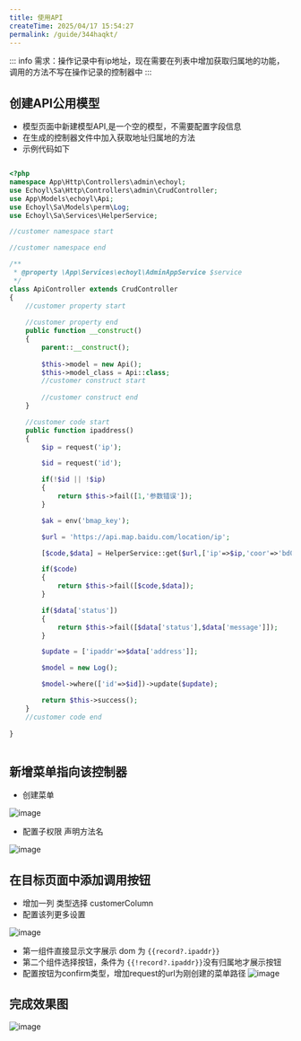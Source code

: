 ```yaml
---
title: 使用API
createTime: 2025/04/17 15:54:27
permalink: /guide/344haqkt/
---
```

::: info 需求：操作记录中有ip地址，现在需要在列表中增加获取归属地的功能，调用的方法不写在操作记录的控制器中
:::
## 创建API公用模型

- 模型页面中新建模型API,是一个空的模型，不需要配置字段信息
- 在生成的控制器文件中加入获取地址归属地的方法
- 示例代码如下

```php

<?php
namespace App\Http\Controllers\admin\echoyl;
use Echoyl\Sa\Http\Controllers\admin\CrudController;
use App\Models\echoyl\Api;
use Echoyl\Sa\Models\perm\Log;
use Echoyl\Sa\Services\HelperService;

//customer namespace start

//customer namespace end

/**
 * @property \App\Services\echoyl\AdminAppService $service
 */
class ApiController extends CrudController
{
	//customer property start
	
	//customer property end
    public function __construct()
	{
		parent::__construct();
		
		$this->model = new Api();
		$this->model_class = Api::class;
		//customer construct start
		
		//customer construct end
	}

	//customer code start
	public function ipaddress()
	{
		$ip = request('ip');

		$id = request('id');

		if(!$id || !$ip)
		{
			return $this->fail([1,'参数错误']);
		}

		$ak = env('bmap_key');

		$url = 'https://api.map.baidu.com/location/ip';

		[$code,$data] = HelperService::get($url,['ip'=>$ip,'coor'=>'bd09ll','ak'=>$ak]);

		if($code)
		{
			return $this->fail([$code,$data]);
		}

		if($data['status'])
		{
			return $this->fail([$data['status'],$data['message']]);
		}

		$update = ['ipaddr'=>$data['address']];

		$model = new Log();

		$model->where(['id'=>$id])->update($update);

		return $this->success();
	}
	//customer code end
	
}



```

## 新增菜单指向该控制器

- 创建菜单

![image](https://echoyl.com/storage/images/202409/3WsF469xcUbksdtECEyKpnxm9XcKRDi43FBs1SjH.png)

- 配置子权限 声明方法名

![image](https://echoyl.com/storage/images/202409/YxWibaTAQQmN35hJWM5vMdwFjhf45nMMuJqghAgU.png)

## 在目标页面中添加调用按钮

- 增加一列 类型选择 customerColumn
- 配置该列更多设置

![image](https://echoyl.com/storage/images/202409/gaEb0UIASonk9MLdPrDvFUQkLDfMSJ8FGwKgRkT5.png)

- 第一组件直接显示文字展示 dom 为 `{{record?.ipaddr}}`
- 第二个组件选择按钮，条件为 `{{!record?.ipaddr}}`没有归属地才展示按钮
- 配置按钮为confirm类型，增加request的url为刚创建的菜单路径
![image](https://echoyl.com/storage/images/202409/HOt9maLxbFUrezhdvrk41v4OeZlb3tMG0SFQGNSP.png)

## 完成效果图
![image](https://echoyl.com/storage/images/202409/oXy9EAdX7UTgWk7275y2V4jDXra8ntP7dWqOHUxl.png)